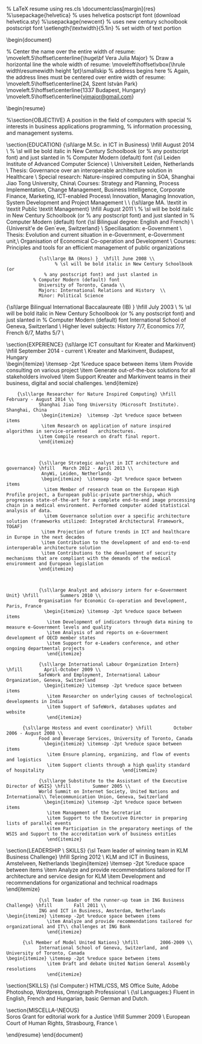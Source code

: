 % LaTeX resume using res.cls
\documentclass[margin]{res}
%\usepackage{helvetica} % uses helvetica postscript font (download helvetica.sty)
%\usepackage{newcent}   % uses new century schoolbook postscript font 
\setlength{\textwidth}{5.1in} % set width of text portion

\begin{document}

% Center the name over the entire width of resume:
 \moveleft.5\hoffset\centerline{\huge\bf Vera Julia Major}
% Draw a horizontal line the whole width of resume:
 \moveleft\hoffset\vbox{\hrule width\resumewidth height 1pt}\smallskip
% address begins here
% Again, the address lines must be centered over entire width of resume:
 \moveleft.5\hoffset\centerline{24, Szent Istvàn Park}
 \moveleft.5\hoffset\centerline{1337 Budapest, Hungary}
 \moveleft.5\hoffset\centerline{vjmajor@gmail.com}


\begin{resume}
 
%\section{OBJECTIVE}  A position in the field of computers with special 
%               interests in business applications programming, 
%               information processing, and management systems. 
 

\section{EDUCATION} {\sl\large M.Sc. in ICT in Business}  \hfill August 2014 \\
                      % \sl will be bold italic in New Century Schoolbook (or
	              % any postscript font) and just slanted in
		      %	Computer Modern (default) font
                 {\sl Leiden Institute of Advanced Computer Science} \\
                Universiteit Leiden, Netherlands \\ 
                Thesis: Governance over an interoperable architecture solution in Healthcare  \\
                Special research: Nature-inspired computing in SOA, Shanghai Jiao Tong University, China\\
                Courses: Strategy and Planning, Process Implementation, Change Management, 	Business Intelligence, Corporate Finance, Marketing, ICT-enabled Process\\ 			Innovation, Managing Innovation, System Development and Project Management \\
                \\
                {\sl\large  MA. \textit in \textit Public \textit Management}   \hfill August 2011 \\
                      % \sl will be bold italic in New Century Schoolbook (or
	              % any postscript font) and just slanted in
		      %	Computer Modern (default) font
                {\sl Bilingual degree: English and French} \\
                {Universit\'e de Gen\`eve, Switzerland} \\ 
                Speciliasation: e-Government \\
                Thesis: Evolution and current situation in e-Government, e-Government unit,\\ 		Organisation of Economical Co-operation and Development   \\
                Courses: Principles and tools for an efficient management of public 				organizations 

                {\sl\large BA (Hons) }  \hfill June 2008 \\ 
                      % \sl will be bold italic in New Century Schoolbook (or
	              % any postscript font) and just slanted in
		      %	Computer Modern (default) font
                University of Toronto, Canada \\
                Majors: International Relations and History  \\
                Minor: Political Science 
 
 {\sl\large Bilingual International Baccalaureate (IB) }  \hfill July 2003 \\
                      % \sl will be bold italic in New Century Schoolbook (or
	              % any postscript font) and just slanted in
		      %	Computer Modern (default) font
                International School of Geneva, Switzerland \\
                Higher level subjects: History 7/7, Economics 7/7, French 6/7, Maths 5/7  \\
                
 
\section{EXPERIENCE} {\sl\large ICT consultant for Kreater and Markinvent} \hfill September 2014 - current \\
		Kreater and Markinvent, Budapest, Hungary               
                  \begin{itemize} \itemsep -2pt %reduce space between items
                   \item Provide consulting on various project 
                   \item Generate out-of-the-box solutions for all stakeholders involved
                   \item Support Kreater and Markinvent teams in their business, digital and social challenges. 
                   \end{itemize}  


		{\sl\large Researcher for Nature Inspired Computing} \hfill February - August 2014 \\
                Shanghai Jiao Tong University (Microsoft Institute). Shanghai, China 
                 \begin{itemize}  \itemsep -2pt %reduce space between items
                 \item Research on application of nature inspired algorithms in service-oriented 	architectures. 
                \item Compile research on draft final report. 
                \end{itemize}
 
                
          
                {\sl\large Strategic analyst in ICT architecture and governance} \hfill   March 2012 - April 2013 \\
                 AnyWi, Leiden, Netherlands
                 \begin{itemize}  \itemsep -2pt %reduce space between items
                  \item Member of research team on the European High Profile project, a European public-private partnership, which progresses state-of-the-art for a complete end-to-end image processing chain in a medical environment. Performed computer aided statistical analysis of data. 
                  \item Governance solution over a specific architecture solution (frameworks utilized: Integrated Architectural Framework, TOGAF)
                 \item Projection of future trends in ICT and healthcare in Europe in the next decades
                 \item Contribution to the development of and end-to-end interoperable architecture solution
                 \item Contributions to the development of security mechanisms that are compliant with the demands of the medical environment and European legislation
                \end{itemize}  
                
      
               
                {\sl\large Analyst and advisory intern for e-Government Unit} \hfill        Summers 2010 \\
                Organisation for Economic Co-operation and Development, Paris, France
                  \begin{itemize} \itemsep -2pt %reduce space between items
                   \item Development of indicators through data mining to measure e-Government levels and quality 
                   \item Analysis of and reports on e-Government development of OECD member states
                   \item Support for e-Leaders conference, and other ongoing departmental projects
                   \end{itemize} 
                   
                {\sl\large International Labour Organization Intern} \hfill        April-October 2009 \\
                SafeWork and Employment, International Labour Organization, Geneva, Switzerland 
                  \begin{itemize} \itemsep -2pt %reduce space between items
                   \item Researcher on underlying causes of technological developments in India
                   \item Support of SafeWork, databases updates and website 
                   \end{itemize}
	
	      {\sl\large Hostess and event coordinator} \hfill        October 2006 - August 2008 \\
                Food and Beverage Services, University of Toronto, Canada
                  \begin{itemize} \itemsep -2pt %reduce space between items
                   \item Ensure planning, organizing, and flow of events and logistics
                   \item Support clients through a high quality standard of hospitality                   			\end{itemize}
                   
                {\sl\large Substitute to the Assistant of the Executive Director of WSIS} \hfill        Summer 2005 \\
                World Summit on Internet Society, United Nations and International\\ Telecommunication Union, Geneva, Switzerland
                  \begin{itemize} \itemsep -2pt %reduce space between items
                   \item Management of the Secretariat
                   \item Support to the Executive Director in preparing lists of parallel events
                   \item Participation in the preparatory meetings of the WSIS and Support to the accreditation work of business entities                 
                   \end{itemize}    
                   
                   
                   
                 
\section{LEADERSHIP \\ SKILLS} {\sl Team leader of winning team in KLM Business Challenge} \hfill        Spring 2012 \\
	KLM and ICT in Business, Amstelveen, Netherlands
	         \begin{itemize} \itemsep -2pt %reduce space between items
                   \item Analyze and provide recommendations tailored for IT architecture and service design for KLM 
                   \item Development and recommendations for organizational and technical roadmaps              
                   \end{itemize}    

                {\sl Team leader of the runner-up team in ING Business Challenge} \hfill        Fall 2011 \\
                ING and ICT in Business, Amsterdam, Netherlands
	\begin{itemize} \itemsep -2pt %reduce space between items
                   \item Analyze and provide recommendations tailored for organizational and IT\\ challenges at ING Bank 
                   \end{itemize}  

	      {\sl Member of Model United Nations} \hfill        2006-2009 \\
                International School of Geneva, Switzerland, and University of Toronto, Canada
	\begin{itemize} \itemsep -2pt %reduce space between items
                   \item Draft and debate United Nation General Assembly resolutions
                   \end{itemize}  


 \section{SKILLS} {\sl Computer:} HTML/CSS, MS Office Suite, Adobe Photoshop, Wordpress, Omnigraph Professional \\
                {\sl Languages:} Fluent in English, French and Hungarian, basic German and Dutch.
 
\section{MISCELLA-\\NEOUS}             
                        Soros Grant for editorial work for a Justice \hfill      Summer 2009 \\
European Court of Human Rights, Strasbourg, France \\
            
                

\end{resume}
\end{document}





